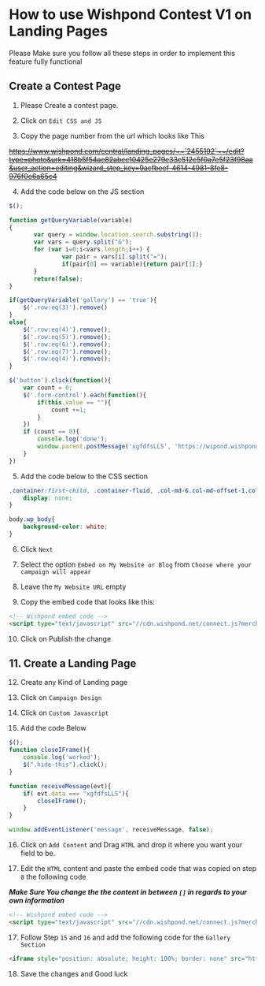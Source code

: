# How to use Wishpond Contest V1 on Landing Pages

Please Make sure you follow all these steps in order to implement this feature fully functional

## Create a Contest Page

1. Please Create a contest page.

2. Click on `Edit CSS and JS`

3. Copy the page number from the url which looks like This

~~https://www.wishpond.com/central/landing_pages/~~`2455192`~~/edit?type=photo&urk=418b5f54ae82abcc10425e279c33c512c5f0a7e5f23f98aa&user_action=editing&wizard_step_key=9acfbeef-4614-4981-8fe8-976f0e6a65c4~~

4. Add the code below on the JS section

```javascript
$();

function getQueryVariable(variable)
{
       var query = window.location.search.substring(1);
       var vars = query.split("&");
       for (var i=0;i<vars.length;i++) {
               var pair = vars[i].split("=");
               if(pair[0] == variable){return pair[1];}
       }
       return(false);
}

if(getQueryVariable('gallery') == 'true'){
    $('.row:eq(3)').remove()
}
else{
    $('.row:eq(4)').remove();
    $('.row:eq(5)').remove();
    $('.row:eq(6)').remove();
    $('.row:eq(7)').remove();
    $('.row:eq(4)').remove();
}

$('button').click(function(){
	var count = 0;
	$('.form-control').each(function(){
		if(this.value == ""){
			count +=1;
		}
	})
	if (count == 0){
	    console.log('done');
		window.parent.postMessage('xgfdfsLLS', 'https://wipond.wishpond.com')
	}
})
```

5. Add the code below to the CSS section

```css
.container:first-child, .container-fluid, .col-md-6.col-md-offset-1.col-sm-7{
    display: none;
}

body.wp_body{
    background-color: white;
}
```
6. Click `Next`

7. Select the option `Embed on My Website or Blog` from `Choose where your campaign will appear`

8. Leave the `My Website URL` empty

9. Copy the embed code that looks like this:

```HTML
<!-- Wishpond embed code -->
<script type="text/javascript" src="//cdn.wishpond.net/connect.js?merchantId=772639&writeKey=664c0889106b" async></script><div class="wishpond-campaign" data-wishpond-id="2455192" data-wishpond-href="https://embedded.wishpondpages.com/lp/2455192/"></div>
```

10. Click on Publish the change

## 11. Create a Landing Page

12. Create any Kind of Landing page

13. Click on `Campaign Design`

14. Click on `Custom Javascript`

15. Add the code Below

```javascript
$();
function closeIFrame(){
    console.log('worked');
    $(".hide-this").click();
}

function receiveMessage(evt){
    if( evt.data === "xgfdfsLLS"){
        closeIFrame();
    }
}

window.addEventListener('message', receiveMessage, false);
```

16. Click on `Add Content` and Drag `HTML` and drop it where you want your field to be.

17. Edit the `HTML` content and paste the embed code that was copied on step `8` the following code

***Make Sure You change the the content in between `[]` in regards to your own information***

```HTML
<!-- Wishpond embed code -->
<script type="text/javascript" src="//cdn.wishpond.net/connect.js?merchantId=772639&writeKey=664c0889106b" async></script><div class="wishpond-campaign" data-wishpond-id="[2455192 page number from step 3]" data-wishpond-href="https://embedded.wishpondpages.com/lp/[2455192 page number from step 3]/"></div>
```

17. Follow Step `15` and `16` and add the following code for the `Gallery Section`

```HTML
<iframe style="position: absolute; height: 100%; border: none" src="https://embedded.wishpondpages.com/lp/[2455192 page number from step 3]/?gallery=true" style="border:0px #ffffff none;" name="gallery" scrolling="yes" frameborder="1" marginheight="0px" marginwidth="0px" height="100%" width="100%" allowfullscreen></iframe>
```

18. Save the changes and Good luck
